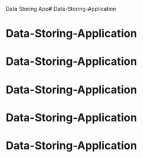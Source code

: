 Data Storing App# Data-Storing-Application
# Data-Storing-Application
# Data-Storing-Application
# Data-Storing-Application
# Data-Storing-Application
# Data-Storing-Application
